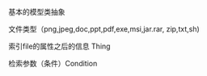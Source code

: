 基本的模型类抽象

文件类型（png,jpeg,doc,ppt,pdf,exe,msi,jar.rar,
zip,txt,sh)

索引file的属性之后的信息  Thing

检索参数（条件）Condition